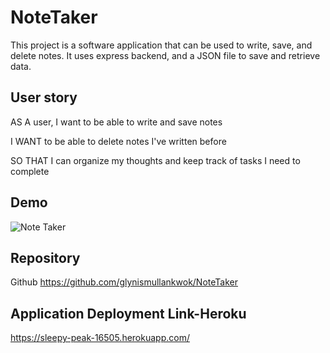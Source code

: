 # NoteTaker

This project is a software application that can be used to write, save, and delete notes.  It uses express backend, 
and a JSON file to save and retrieve data.

## User story

AS A user, I want to be able to write and save notes

I WANT to be able to delete notes I've written before

SO THAT I can organize my thoughts and keep track of tasks I need to complete

## Demo

![Note Taker](https://user-images.githubusercontent.com/70453836/115131155-ceafd100-9fc3-11eb-9a8e-885c0b3e1c12.gif)

## Repository
Github https://github.com/glynismullankwok/NoteTaker

## Application Deployment Link-Heroku
https://sleepy-peak-16505.herokuapp.com/

